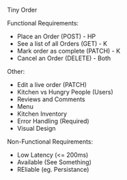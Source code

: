 Tiny Order

Functional Requirements:
- Place an Order (POST) - HP
- See a list of all Orders (GET) - K
- Mark order as complete (PATCH) - K
- Cancel an Order (DELETE) - Both

Other: 
- Edit a live order (PATCH)
- Kitchen vs Hungry People (Users)
- Reviews and Comments
- Menu
- Kitchen Inventory
- Error Handling (Required)
- Visual Design

Non-Functional Requirements: 
- Low Latency (<= 200ms)
- Available (See Something)
- REliable (eg. Persistance)
